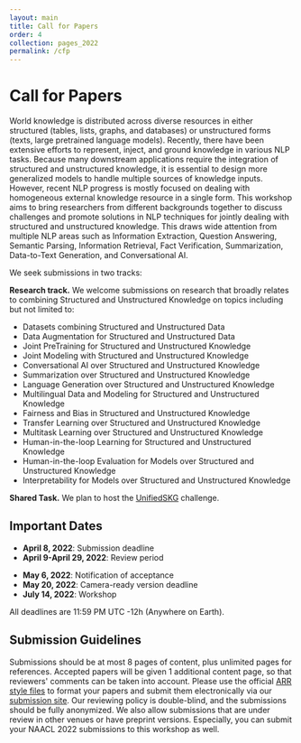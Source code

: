 ```yaml
---
layout: main
title: Call for Papers
order: 4
collection: pages_2022
permalink: /cfp
---
```


# Call for Papers
World knowledge is distributed across diverse resources in either structured (tables, lists, graphs, and databases) or unstructured forms (texts, large pretrained language models). Recently, there have been extensive efforts to represent, inject, and ground knowledge in various NLP tasks. Because many downstream applications require the integration of structured and unstructured knowledge, it is essential to design more generalized models to handle multiple sources of knowledge inputs. However, recent NLP progress is mostly focused on dealing with homogeneous external knowledge resource in a single form. This workshop aims to bring researchers from different backgrounds together to discuss challenges and promote solutions in NLP techniques for jointly dealing with structured and unstructured knowledge. This draws wide attention from multiple NLP areas such as Information Extraction, Question Answering, Semantic Parsing, Information Retrieval, Fact Verification, Summarization, Data-to-Text Generation, and Conversational AI.

We seek submissions in two tracks:

<b> Research track.</b> We welcome submissions on research that broadly relates to combining Structured and Unstructured Knowledge on topics including but not limited to: 
- Datasets combining Structured and Unstructured Data
- Data Augmentation for Structured and Unstructured Data
- Joint PreTraining for Structured and Unstructured Knowledge
- Joint Modeling with Structured and Unstructured Knowledge
- Conversational AI over Structured and Unstructured Knowledge
- Summarization over Structured and Unstructured Knowledge
- Language Generation over Structured and Unstructured Knowledge
- Multilingual Data and Modeling for Structured and Unstructured Knowledge
- Fairness and Bias in Structured and Unstructured Knowledge
- Transfer Learning over Structured and Unstructured Knowledge
- Multitask Learning over Structured and Unstructured Knowledge
- Human-in-the-loop Learning for Structured and Unstructured Knowledge
- Human-in-the-loop Evaluation for Models over Structured and Unstructured Knowledge
- Interpretability for Models over Structured and Unstructured Knowledge

<b> Shared Task.</b> We plan to host the [UnifiedSKG](https://github.com/HKUNLP/UnifiedSKG) challenge.

## Important Dates
<!-- - <s>**August 14, 2020**:              Submission deadline</s> -->
<!-- - **August 21, 2020**:              Submission deadline extended! -->
- **April 8, 2022**:              Submission deadline
- **April 9-April 29, 2022**:     Review period
<!-- - **September 15, 2020**:           Retraction of workshop papers accepted for EMNLP (main conference) -->
- **May 6, 2022**:              Notification of acceptance
- **May 20, 2022**:             Camera-ready version deadline
- **July 14, 2022**:            Workshop

All deadlines are 11:59 PM UTC -12h (Anywhere on Earth).

## Submission Guidelines
Submissions should be at most 8 pages of content, plus unlimited pages for references.
Accepted papers will be given 1 additional content page, so that reviewers' comments can be taken into account. 
Please use the official [ARR style files](https://github.com/acl-org/acl-style-files) to format your papers and submit them electronically via our [submission site](https://openreview.net/group?id=aclweb.org/NAACL/2022/Workshop/SUKI).
Our reviewing policy is double-blind, and the submissions should be fully anonymized.
We also allow submissions that are under review in other venues or have preprint versions.
Especially, you can submit your NAACL 2022 submissions to this workshop as well.
